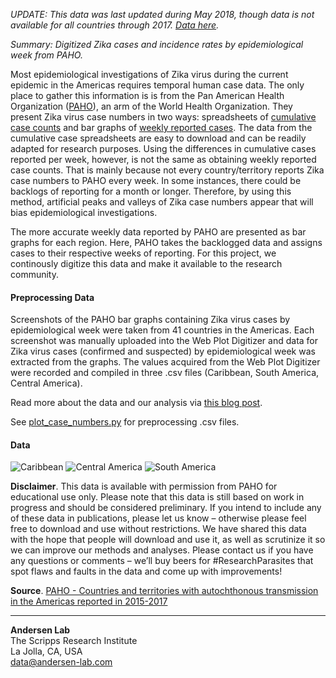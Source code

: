 *UPDATE: This data was last updated during May 2018, though data is not available for all countries through 2017. [Data here](https://github.com/andersen-lab/Zika-cases-PAHO).*

*Summary: Digitized Zika cases and incidence rates by epidemiological week from PAHO.*

Most epidemiological investigations of Zika virus during the current epidemic in the Americas requires temporal human case data. The only place to gather this information is is from the Pan American Health Organization ([PAHO](http://www.paho.org/hq/)), an arm of the World Health Organization. They present Zika virus case numbers in two ways: spreadsheets of [cumulative case counts](http://www.paho.org/hq/index.php?option=com_content&view=article&id=12390&Itemid=42090&lang=en) and bar graphs of [weekly reported cases](http://www.paho.org/hq/index.php?option=com_content&view=article&id=11603:countries-territories-zika-autochthonous-transmission-americas&Itemid=41696&lang=en). The data from the cumulative case spreadsheets are easy to download and can be readily adapted for research purposes. Using the differences in cumulative cases reported per week, however, is not the same as obtaining weekly reported case counts. That is mainly because not every country/territory reports Zika case numbers to PAHO every week. In some instances, there could be backlogs of reporting for a month or longer. Therefore, by using this method, artificial peaks and valleys of Zika case numbers appear that will bias epidemiological investigations.

The more accurate weekly data reported by PAHO are presented as bar graphs for each region. Here, PAHO takes the backlogged data and assigns cases to their respective weeks of reporting. For this project, we continously digitize this data and make it available to the research community.

#### Preprocessing Data

Screenshots of the PAHO bar graphs containing Zika virus cases by epidemiological week were taken from 41 countries in the Americas. Each screenshot was manually uploaded into the Web Plot Digitizer and data for Zika virus cases (confirmed and suspected) by epidemiological week was extracted from the graphs. The values acquired from the Web Plot Digitizer were recorded and compiled in three .csv files (Caribbean, South America, Central America).

Read more about the data and our analysis via [this blog post](http://andersen-lab.com/paho-zika-cases/).

See [plot_case_numbers.py](scripts/plot_case_numbers.py) for preprocessing .csv files.

#### Data

![Caribbean](https://raw.githubusercontent.com/andersen-lab/zika-epidemiology/master/paho_case_numbers/plots/Caribbean.png)
![Central America](https://raw.githubusercontent.com/andersen-lab/zika-epidemiology/master/paho_case_numbers/plots/Central_America.png)
![South America](https://raw.githubusercontent.com/andersen-lab/zika-epidemiology/master/paho_case_numbers/plots/South_America.png)

**Disclaimer**. This data is available with permission from PAHO for educational use only. Please note that this data is still based on work in progress and should be considered preliminary. If you intend to include any of these data in publications, please let us know – otherwise please feel free to download and use without restrictions. We have shared this data with the hope that people will download and use it, as well as scrutinize it so we can improve our methods and analyses. Please contact us if you have any questions or comments – we’ll buy beers for #ResearchParasites that spot flaws and faults in the data and come up with improvements!

**Source**. [PAHO - Countries and territories with autochthonous transmission in the Americas reported in 2015-2017](http://www.paho.org/hq/index.php?option=com_content&view=article&id=11603:countries-territories-zika-autochthonous-transmission-americas&Itemid=41696&lang=en)

---
**Andersen Lab**  
The Scripps Research Institute  
La Jolla, CA, USA  
[data@andersen-lab.com](mailto:data@andersen-lab.com)
